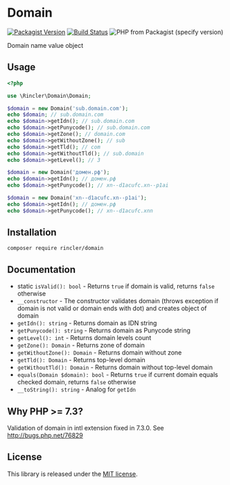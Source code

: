 # Domain

[![Packagist Version](https://img.shields.io/packagist/v/rincler/domain)](https://packagist.org/packages/rincler/domain)
[![Build Status](https://travis-ci.com/rincler/domain.svg?branch=master)](https://travis-ci.com/rincler/domain)
![PHP from Packagist (specify version)](https://img.shields.io/packagist/php-v/rincler/domain/1.0.0)

Domain name value object

## Usage

```php
<?php

use \Rincler\Domain\Domain;

$domain = new Domain('sub.domain.com');
echo $domain; // sub.domain.com
echo $domain->getIdn(); // sub.domain.com
echo $domain->getPunycode(); // sub.domain.com
echo $domain->getZone(); // domain.com
echo $domain->getWithoutZone(); // sub
echo $domain->getTld(); // com
echo $domain->getWithoutTld(); // sub.domain
echo $domain->getLevel(); // 3

$domain = new Domain('домен.рф');
echo $domain->getIdn(); // домен.рф
echo $domain->getPunycode(); // xn--d1acufc.xn--p1ai

$domain = new Domain('xn--d1acufc.xn--p1ai');
echo $domain->getIdn(); // домен.рф
echo $domain->getPunycode(); // xn--d1acufc.xnn
```
    
## Installation

    composer require rincler/domain
    
## Documentation

- static `isValid(): bool` - Returns `true` if domain is valid, returns `false` otherwise
- `__constructor` - The constructor validates domain (throws exception if domain is not valid or domain ends with dot) and creates object of domain
- `getIdn(): string` - Returns domain as IDN string
- `getPunycode(): string` - Returns domain as Punycode string
- `getLevel(): int` - Returns domain levels count
- `getZone(): Domain` - Returns zone of domain
- `getWithoutZone(): Domain` - Returns domain without zone
- `getTld(): Domain` - Returns top-level domain
- `getWithoutTld(): Domain` - Returns domain without top-level domain
- `equals(Domain $domain): bool` - Returns `true` if current domain equals checked domain, returns `false` otherwise
- `__toString(): string` - Analog for `getIdn`

## Why PHP >= 7.3?

Validation of domain in intl extension fixed in 7.3.0. See http://bugs.php.net/76829

## License

This library is released under the [MIT license](./LICENSE).
